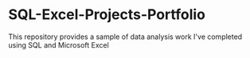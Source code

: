 # SQL-Excel-Projects-Portfolio
This repository provides a sample of data analysis work I've completed using SQL and Microsoft Excel

